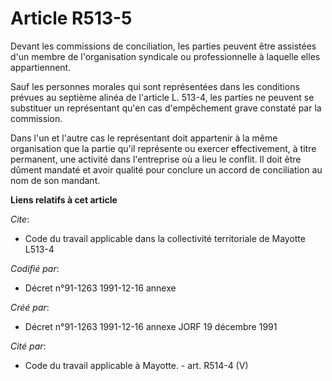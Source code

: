 # Article R513-5

Devant les commissions de conciliation, les parties peuvent être assistées d'un membre de l'organisation syndicale ou
professionnelle à laquelle elles appartiennent.

Sauf les personnes morales qui sont représentées dans les conditions prévues au septième alinéa de l'article L. 513-4, les
parties ne peuvent se substituer un représentant qu'en cas d'empêchement grave constaté par la commission.

Dans l'un et l'autre cas le représentant doit appartenir à la même organisation que la partie qu'il représente ou exercer
effectivement, à titre permanent, une activité dans l'entreprise où a lieu le conflit. Il doit être dûment mandaté et avoir
qualité pour conclure un accord de conciliation au nom de son mandant.

**Liens relatifs à cet article**

_Cite_:

  - Code du travail applicable dans la collectivité territoriale de Mayotte L513-4

_Codifié par_:

  - Décret n°91-1263 1991-12-16 annexe

_Créé par_:

  - Décret n°91-1263 1991-12-16 annexe JORF 19 décembre 1991

_Cité par_:

  - Code du travail applicable à Mayotte. - art. R514-4 (V)
